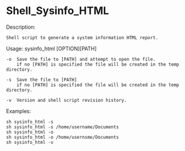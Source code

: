 # Shell_Sysinfo_HTML

Description:
    
    Shell script to generate a system information HTML report. 

Usage: sysinfo_html [OPTION][PATH]

    -o  Save the file to [PATH] and attempt to open the file.
        if no [PATH] is specified the file will be created in the temp directory.
    
    -s  Save the file to [PATH] 
        if no [PATH] is specified the file will be created in the temp directory.

    -v  Version and shell script revision history. 

Examples:

    sh sysinfo_html -s
    sh sysinfo_html -s /home/username/Documents
    sh sysinfo_html -o
    sh sysinfo_html -o /home/usernsme/Documents
    sh sysinfo_html -v
